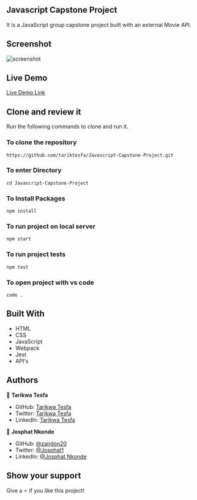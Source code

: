 ## Javascript Capstone Project

It is a JavaScript group capstone project built with an external Movie API.

## Screenshot

![screenshot](https://user-images.githubusercontent.com/38283436/153200284-0fe1978e-8b14-48f9-a59a-5f5aba8bdd1b.png)

## Live Demo

[Live Demo Link](https://tariktesfa.github.io/Javascript-Capstone-Project/dist/)

## Clone and review it

Run the following commands to clone and run it.

### To clone the repository

  `https://github.com/tariktesfa/Javascript-Capstone-Project.git`

### To enter Directory

`cd Javascript-Capstone-Project`

### To Install Packages

`npm install`

### To run project on local server

`npm start`

### To run project tests

`npm test`

### To open project with vs code 

`code .`

## Built With

- HTML
- CSS
- JavaScript
- Webpack
- Jest
- API's

## Authors

👤 **Tarikwa Tesfa**

- GitHub: [Tarikwa Tesfa](https://github.com/tariktesfa)
- Twitter: [Tarikwa Tesfa](https://twitter.com/tarik_tesfa)
- LinkedIn: [Tarikwa Tesfa](https://www.linkedin.com/in/tarikwa-tesfa-232a64167/)

👤 **Josphat Nkonde**

- GitHub: [@zairdon20](https://github.com/zairdon20)
- Twitter: [@Josphat1](https://twitter.com/Josphat1)
- LinkedIn: [@Josphat Nkonde](https://www.linkedin.com/in/josphat-nkonde-092510183/)

## Show your support

Give a ⭐ if you like this project!
